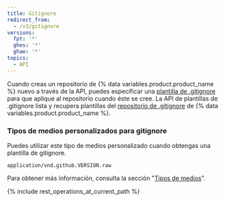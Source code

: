 ```yaml
---
title: Gitignore
redirect_from:
  - /v3/gitignore
versions:
  fpt: '*'
  ghes: '*'
  ghae: '*'
topics:
  - API
---
```


Cuando creas un repositorio de {% data variables.product.product_name %} nuevo a través de la API, puedes especificar una [plantilla de .gitignore](/github/using-git/ignoring-files) para que aplique al repositorio cuando éste se cree. La API de plantillas de .gitignore lista y recupera plantillas del [repositorio de .gitignore](https://github.com/github/gitignore) de {% data variables.product.product_name %}.

### Tipos de medios personalizados para gitignore

Puedes utilizar este tipo de medios personalizado cuando obtengas una plantilla de gitignore.

    application/vnd.github.VERSION.raw

Para obtener más información, consulta la sección "[Tipos de medios](/rest/overview/media-types)".

{% include rest_operations_at_current_path %}
